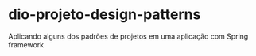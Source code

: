 # dio-projeto-design-patterns
Aplicando alguns dos padrões de projetos em uma aplicação com Spring framework

